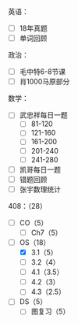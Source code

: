 
英语：
- [ ] 18年真题
- [ ] 单词回顾

政治：
- [ ] 毛中特6-8节课
- [ ] 肖1000马原部分

数学：
- [ ] 武忠祥每日一题
	- [ ] 81-120
	- [ ] 121-160
	- [ ] 161-200
	- [ ] 201-240
	- [ ] 241-280
- [ ] 凯哥每日一题
- [ ] 错题回顾
- [ ] 张宇数理统计

408：（28）
- [ ] CO（5）
	- [ ] Ch7（5）
- [ ] OS（18）
	- [x] 3.1（5）
	- [ ] 3.2（4）
	- [ ] 4.1（3.5）
	- [ ] 4.2（3）
	- [ ] 4.3（2.5）
- [ ] DS（5）
	- [ ] 图复习（5）